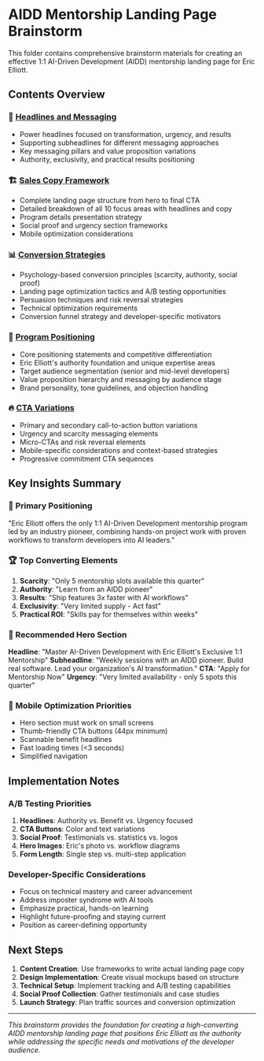 # AIDD Mentorship Landing Page Brainstorm

This folder contains comprehensive brainstorm materials for creating an effective 1:1 AI-Driven Development (AIDD) mentorship landing page for Eric Elliott.

## Contents Overview

### 📝 [Headlines and Messaging](./headlines-and-messaging.md)
- Power headlines focused on transformation, urgency, and results
- Supporting subheadlines for different messaging approaches
- Key messaging pillars and value proposition variations
- Authority, exclusivity, and practical results positioning

### 🏗️ [Sales Copy Framework](./sales-copy-framework.md)
- Complete landing page structure from hero to final CTA
- Detailed breakdown of all 10 focus areas with headlines and copy
- Program details presentation strategy
- Social proof and urgency section frameworks
- Mobile optimization considerations

### 📊 [Conversion Strategies](./conversion-strategies.md)
- Psychology-based conversion principles (scarcity, authority, social proof)
- Landing page optimization tactics and A/B testing opportunities
- Persuasion techniques and risk reversal strategies
- Technical optimization requirements
- Conversion funnel strategy and developer-specific motivators

### 🎯 [Program Positioning](./program-positioning.md)
- Core positioning statements and competitive differentiation
- Eric Elliott's authority foundation and unique expertise areas
- Target audience segmentation (senior and mid-level developers)
- Value proposition hierarchy and messaging by audience stage
- Brand personality, tone guidelines, and objection handling

### 🔥 [CTA Variations](./cta-variations.md)
- Primary and secondary call-to-action button variations
- Urgency and scarcity messaging elements
- Micro-CTAs and risk reversal elements
- Mobile-specific considerations and context-based strategies
- Progressive commitment CTA sequences

## Key Insights Summary

### 🎯 Primary Positioning
"Eric Elliott offers the only 1:1 AI-Driven Development mentorship program led by an industry pioneer, combining hands-on project work with proven workflows to transform developers into AI leaders."

### 🏆 Top Converting Elements
1. **Scarcity**: "Only 5 mentorship slots available this quarter"
2. **Authority**: "Learn from an AIDD pioneer"
3. **Results**: "Ship features 3x faster with AI workflows"
4. **Exclusivity**: "Very limited supply - Act fast"
5. **Practical ROI**: "Skills pay for themselves within weeks"

### 🎨 Recommended Hero Section
**Headline**: "Master AI-Driven Development with Eric Elliott's Exclusive 1:1 Mentorship"
**Subheadline**: "Weekly sessions with an AIDD pioneer. Build real software. Lead your organization's AI transformation."
**CTA**: "Apply for Mentorship Now"
**Urgency**: "Very limited availability - only 5 spots this quarter"

### 📱 Mobile Optimization Priorities
- Hero section must work on small screens
- Thumb-friendly CTA buttons (44px minimum)
- Scannable benefit headlines
- Fast loading times (<3 seconds)
- Simplified navigation

## Implementation Notes

### A/B Testing Priorities
1. **Headlines**: Authority vs. Benefit vs. Urgency focused
2. **CTA Buttons**: Color and text variations
3. **Social Proof**: Testimonials vs. statistics vs. logos
4. **Hero Images**: Eric's photo vs. workflow diagrams
5. **Form Length**: Single step vs. multi-step application

### Developer-Specific Considerations
- Focus on technical mastery and career advancement
- Address imposter syndrome with AI tools
- Emphasize practical, hands-on learning
- Highlight future-proofing and staying current
- Position as career-defining opportunity

## Next Steps

1. **Content Creation**: Use frameworks to write actual landing page copy
2. **Design Implementation**: Create visual mockups based on structure
3. **Technical Setup**: Implement tracking and A/B testing capabilities
4. **Social Proof Collection**: Gather testimonials and case studies
5. **Launch Strategy**: Plan traffic sources and conversion optimization

---

*This brainstorm provides the foundation for creating a high-converting AIDD mentorship landing page that positions Eric Elliott as the authority while addressing the specific needs and motivations of the developer audience.*